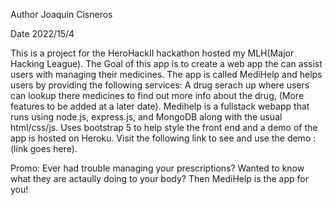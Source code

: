 Author Joaquin Cisneros

Date 2022/15/4

This is a project for the HeroHackII hackathon hosted my MLH(Major Hacking League). The Goal of this app is to create a web app the can assist users with managing their medicines. The app is called MediHelp and helps users by providing the following services: A drug serach up where users can lookup there medicines to find out more info about the drug, (More features to be added at a later date). Medihelp is a fullstack webapp that runs using node.js, express.js, and MongoDB along with the usual html/css/js. Uses bootstrap 5 to help style the front end and a demo of the app is hosted on Heroku. Visit the following link to see and use the demo : (link goes here).

Promo: Ever had trouble managing your prescriptions? Wanted to know what they are actaully doing to your body? Then MediHelp is the app for you!
